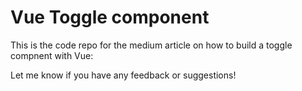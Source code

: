 # Vue Toggle component

This is the code repo for the medium article on how to build a toggle compnent 
with Vue:


Let me know if you have any feedback or suggestions!

